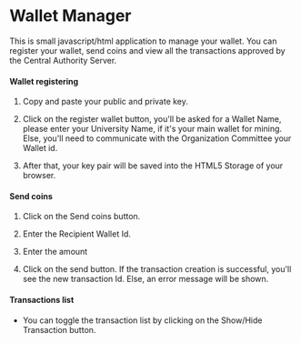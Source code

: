 Wallet Manager
=======

This is small javascript/html application to manage your wallet. You can register your wallet, send coins and view all the transactions approved by the Central Authority Server.


#### Wallet registering

 1. Copy and paste your public and private key.
 
 2. Click on the register wallet button, you'll be asked for a Wallet Name, please enter your University Name, if it's your main wallet for mining. Else, you'll need to communicate with the Organization Committee your Wallet id.
 
 3. After that, your key pair will be saved into the HTML5 Storage of your browser.

#### Send coins

 1. Click on the Send coins button.

 2. Enter the Recipient Wallet Id.

 3. Enter the amount

 4. Click on the send button. If the transaction creation is successful, you'll see the new transaction Id. Else, an error message will be shown.

#### Transactions list

 - You can toggle the transaction list by clicking on the Show/Hide Transaction button.




